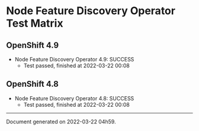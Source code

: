
Node Feature Discovery Operator Test Matrix
===========================================

OpenShift 4.9
-------------



* Node Feature Discovery Operator 4.9: SUCCESS
  - Test passed, finished at 2022-03-22 00:08

OpenShift 4.8
-------------



* Node Feature Discovery Operator 4.8: SUCCESS
  - Test passed, finished at 2022-03-22 00:08

---
Document generated on 2022-03-22 04h59.
